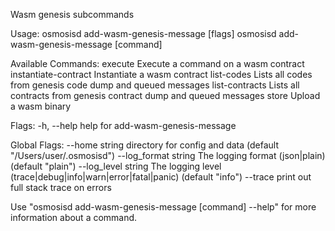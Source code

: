 Wasm genesis subcommands

Usage:
  osmosisd add-wasm-genesis-message [flags]
  osmosisd add-wasm-genesis-message [command]

Available Commands:
  execute              Execute a command on a wasm contract
  instantiate-contract Instantiate a wasm contract
  list-codes           Lists all codes from genesis code dump and queued messages
  list-contracts       Lists all contracts from genesis contract dump and queued messages
  store                Upload a wasm binary

Flags:
  -h, --help   help for add-wasm-genesis-message

Global Flags:
      --home string         directory for config and data (default "/Users/user/.osmosisd")
      --log_format string   The logging format (json|plain) (default "plain")
      --log_level string    The logging level (trace|debug|info|warn|error|fatal|panic) (default "info")
      --trace               print out full stack trace on errors

Use "osmosisd add-wasm-genesis-message [command] --help" for more information about a command.
